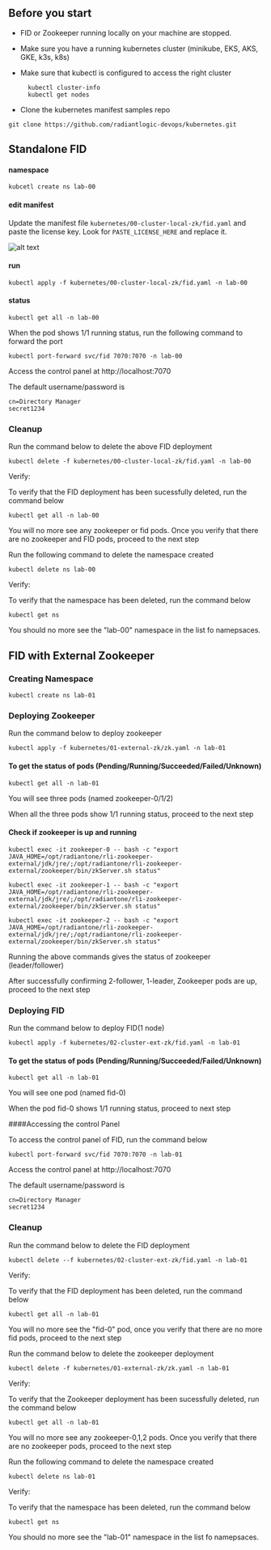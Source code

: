 ## Before you start
* FID or Zookeeper running locally on your machine are stopped.
* Make sure you have a running kubernetes cluster (minikube, EKS, AKS, GKE, k3s, k8s)
* Make sure that kubectl is configured to access the right cluster

        kubectl cluster-info
        kubectl get nodes

* Clone the kubernetes manifest samples repo
```
git clone https://github.com/radiantlogic-devops/kubernetes.git
```
## Standalone FID
#### namespace
```
kubcetl create ns lab-00
```
#### edit manifest
Update the manifest file `kubernetes/00-cluster-local-zk/fid.yaml` and paste the license key. Look for `PASTE_LICENSE_HERE` and replace it.

![alt text](/Users/gnanirahulnutakki/Documents/CLOUD/Github/cloud-native-lab/Images/AddLicenseStandalone.png)


#### run
```
kubectl apply -f kubernetes/00-cluster-local-zk/fid.yaml -n lab-00
```
#### status
```
kubectl get all -n lab-00
```
When the pod shows 1/1 running status, run the following command to forward the port

```
kubectl port-forward svc/fid 7070:7070 -n lab-00
```
Access the control panel at http://localhost:7070

The default username/password is

    cn=Directory Manager
    secret1234

### Cleanup

Run the command below to delete the above FID deployment

```console
kubectl delete -f kubernetes/00-cluster-local-zk/fid.yaml -n lab-00
```

Verify:

To verify that the FID deployment has been sucessfully deleted, run the command below

```console
kubectl get all -n lab-00
```

You will no more see any zookeeper or fid pods. Once you verify that there are no zookeeper and FID pods, proceed to the next step

Run the following command to delete the namespace created

```console
kubectl delete ns lab-00
```

Verify:

To verify that the namespace has been deleted, run the command below

```console
kubectl get ns
```
You should no more see the "lab-00" namespace in the list fo namepsaces.

## FID with External Zookeeper

### **Creating Namespace**

```console
kubectl create ns lab-01
```

### **Deploying Zookeeper**

Run the command below to deploy zookeeper

```console
kubectl apply -f kubernetes/01-external-zk/zk.yaml -n lab-01
```

#### To get the status of pods (Pending/Running/Succeeded/Failed/Unknown)

```console
kubectl get all -n lab-01
```

You will see three pods (named zookeeper-0/1/2) 

When all the three pods show 1/1 running status, proceed to the next step

#### Check if zookeeper is up and running

```console
kubectl exec -it zookeeper-0 -- bash -c "export JAVA_HOME=/opt/radiantone/rli-zookeeper-external/jdk/jre/;/opt/radiantone/rli-zookeeper-external/zookeeper/bin/zkServer.sh status"
```
```console
kubectl exec -it zookeeper-1 -- bash -c "export JAVA_HOME=/opt/radiantone/rli-zookeeper-external/jdk/jre/;/opt/radiantone/rli-zookeeper-external/zookeeper/bin/zkServer.sh status"
```
```console
kubectl exec -it zookeeper-2 -- bash -c "export JAVA_HOME=/opt/radiantone/rli-zookeeper-external/jdk/jre/;/opt/radiantone/rli-zookeeper-external/zookeeper/bin/zkServer.sh status"
```
Running the above commands gives the status of zookeeper (leader/follower)

After successfully confirming 2-follower, 1-leader, Zookeeper pods are up, proceed to the next step 

### **Deploying FID**

Run the command below to deploy FID(1 node)

```console
kubectl apply -f kubernetes/02-cluster-ext-zk/fid.yaml -n lab-01
```

#### To get the status of pods (Pending/Running/Succeeded/Failed/Unknown)

```console
kubectl get all -n lab-01
```
You will see one pod  (named fid-0)

When the pod fid-0 shows 1/1 running status, proceed to next step

####Accessing the control Panel

To access the control panel of FID, run the command below

```console
kubectl port-forward svc/fid 7070:7070 -n lab-01
```
Access the control panel at http://localhost:7070

The default username/password is

    cn=Directory Manager
    secret1234



### Cleanup

Run the command below to delete the FID deployment

```console
kubectl delete --f kubernetes/02-cluster-ext-zk/fid.yaml -n lab-01
```

Verify:

To verify that the FID deployment has been deleted, run the command below

```console
kubectl get all -n lab-01
```

You will no more see the "fid-0" pod, once you verify that there are no more fid pods, proceed to the next step

Run the command below to delete the zookeeper deployment

```console
kubectl delete -f kubernetes/01-external-zk/zk.yaml -n lab-01
```

Verify:

To verify that the Zookeeper deployment has been sucessfully deleted, run the command below

```console
kubectl get all -n lab-01
```

You will no more see any zookeeper-0,1,2 pods. Once you verify that there are no zookeeper pods, proceed to the next step

Run the following command to delete the namespace created

```console
kubectl delete ns lab-01
```

Verify:

To verify that the namespace has been deleted, run the command below

```console
kubectl get ns
```
You should no more see the "lab-01" namespace in the list fo namepsaces.